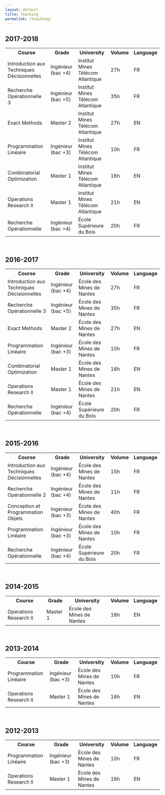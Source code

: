 ```yaml
---
layout: default
title: Teaching
permalink: /teaching/
---
```


## 2017-2018 ##

<table class="tableCourses">
   <tr>
      <th class="columnCourse">Course</th>
      <th class="columnGrade">Grade</th>
      <th class="columnUniversity">University</th>
      <th class="columnVolume">Volume</th>
      <th class="columnLanguage">Language</th>
   </tr>
   <tr>
      <td>Introduction aux Techniques Décisionnelles</td>
      <td>Ingénieur (bac +4)</td>
      <td>Institut Mines Télécom Atlantique</td>
      <td>27h</td>
      <td>FR</td>
   </tr>
    <tr>
      <td>Recherche Opérationnelle 3</td>
      <td>Ingénieur (bac +5)</td>
      <td>Institut Mines Télécom Atlantique</td>
      <td>35h</td>
      <td>FR</td>
   </tr>
    <tr>
      <td>Exact Methods</td>
      <td>Master 2</td>
      <td>Institut Mines Télécom Atlantique</td>
      <td>27h</td>
      <td>EN</td>
   </tr>
    <tr>
      <td>Programmation Linéaire</td>
      <td>Ingénieur (bac +3)</td>
      <td>Institut Mines Télécom Atlantique</td>
      <td>10h</td>
      <td>FR</td>
   </tr>
    <tr>
      <td>Combinatorial Optimization</td>
      <td>Master 1</td>
      <td>Institut Mines Télécom Atlantique</td>
      <td>16h</td>
      <td>EN</td>
   </tr>
    <tr>
      <td>Operations Research II</td>
      <td>Master 1</td>
      <td>Institut Mines Télécom Atlantique</td>
      <td>21h</td>
      <td>EN</td>
   </tr>
    <tr>
      <td>Recherche Opérationnelle</td>
      <td>Ingénieur (bac +4)</td>
      <td>École Supérieure du Bois</td>
      <td>20h</td>
      <td>FR</td>
   </tr>
</table>

<br>

## 2016-2017 ##

<table class="tableCourses">
   <tr>
      <th class="columnCourse">Course</th>
      <th class="columnGrade">Grade</th>
      <th class="columnUniversity">University</th>
      <th class="columnVolume">Volume</th>
      <th class="columnLanguage">Language</th>
   </tr>
   <tr>
      <td>Introduction aux Techniques Décisionnelles</td>
      <td>Ingénieur (bac +4)</td>
      <td>École des Mines de Nantes</td>
      <td>27h</td>
      <td>FR</td>
   </tr>
    <tr>
      <td>Recherche Opérationnelle 3</td>
      <td>Ingénieur (bac +5)</td>
      <td>École des Mines de Nantes</td>
      <td>35h</td>
      <td>FR</td>
   </tr>
    <tr>
      <td>Exact Methods</td>
      <td>Master 2</td>
      <td>École des Mines de Nantes</td>
      <td>27h</td>
      <td>EN</td>
   </tr>
    <tr>
      <td>Programmation Linéaire</td>
      <td>Ingénieur (bac +3)</td>
      <td>École des Mines de Nantes</td>
      <td>10h</td>
      <td>FR</td>
   </tr>
    <tr>
      <td>Combinatorial Optimization</td>
      <td>Master 1</td>
      <td>École des Mines de Nantes</td>
      <td>16h</td>
      <td>EN</td>
   </tr>
    <tr>
      <td>Operations Research II</td>
      <td>Master 1</td>
      <td>École des Mines de Nantes</td>
      <td>21h</td>
      <td>EN</td>
   </tr>
    <tr>
      <td>Recherche Opérationnelle</td>
      <td>Ingénieur (bac +4)</td>
      <td>École Supérieure du Bois</td>
      <td>20h</td>
      <td>FR</td>
   </tr>
</table>

<br>

## 2015-2016 ##

<table class="tableCourses">
   <tr>
      <th class="columnCourse">Course</th>
      <th class="columnGrade">Grade</th>
      <th class="columnUniversity">University</th>
      <th class="columnVolume">Volume</th>
      <th class="columnLanguage">Language</th>
   </tr>
   <tr>
      <td>Introduction aux Techniques Décisionnelles</td>
      <td>Ingénieur (bac +4)</td>
      <td>École des Mines de Nantes</td>
      <td>15h</td>
      <td>FR</td>
   </tr>
    <tr>
      <td>Recherche Opérationnelle 2</td>
      <td>Ingénieur (bac +4)</td>
      <td>École des Mines de Nantes</td>
      <td>11h</td>
      <td>FR</td>
   </tr>
    <tr>
      <td>Conception et Programmation Objets</td>
      <td>Ingénieur (bac +3)</td>
      <td>École des Mines de Nantes</td>
      <td>40h</td>
      <td>FR</td>
   </tr>
    <tr>
      <td>Programmation Linéaire</td>
      <td>Ingénieur (bac +3)</td>
      <td>École des Mines de Nantes</td>
      <td>10h</td>
      <td>FR</td>
   </tr>
    <tr>
      <td>Recherche Opérationnelle</td>
      <td>Ingénieur (bac +4)</td>
      <td>École Supérieure du Bois</td>
      <td>20h</td>
      <td>FR</td>
   </tr>
</table>

<br>

## 2014-2015 ##

<table class="tableCourses">
   <tr>
      <th class="columnCourse">Course</th>
      <th class="columnGrade">Grade</th>
      <th class="columnUniversity">University</th>
      <th class="columnVolume">Volume</th>
      <th class="columnLanguage">Language</th>
   </tr>
   <tr>
      <td>Operations Research II</td>
      <td>Master 1</td>
      <td>École des Mines de Nantes</td>
      <td>16h</td>
      <td>EN</td>
   </tr>
</table>

<br>

## 2013-2014 ##

<table class="tableCourses">
   <tr>
      <th class="columnCourse">Course</th>
      <th class="columnGrade">Grade</th>
      <th class="columnUniversity">University</th>
      <th class="columnVolume">Volume</th>
      <th class="columnLanguage">Language</th>
   </tr>
    <tr>
      <td>Programmation Linéaire</td>
      <td>Ingénieur (bac +3)</td>
      <td>École des Mines de Nantes</td>
      <td>10h</td>
      <td>FR</td>
   </tr>
   <tr>
      <td>Operations Research II</td>
      <td>Master 1</td>
      <td>École des Mines de Nantes</td>
      <td>16h</td>
      <td>EN</td>
   </tr>
</table>

<br>

## 2012-2013 ##

<table class="tableCourses">
   <tr>
      <th class="columnCourse">Course</th>
      <th class="columnGrade">Grade</th>
      <th class="columnUniversity">University</th>
      <th class="columnVolume">Volume</th>
      <th class="columnLanguage">Language</th>
   </tr>
    <tr>
      <td>Programmation Linéaire</td>
      <td>Ingénieur (bac +3)</td>
      <td>École des Mines de Nantes</td>
      <td>10h</td>
      <td>FR</td>
   </tr>
   <tr>
      <td>Operations Research II</td>
      <td>Master 1</td>
      <td>École des Mines de Nantes</td>
      <td>16h</td>
      <td>EN</td>
   </tr>
</table>

<br>